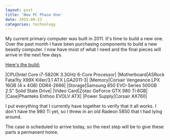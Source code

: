 ```yaml
---
layout: post
title: 'New PC Phase One'
date: 2015-09-23
categories: technology
---
```


My current primary computer was built in 2011. It's time to build a new one.
Over the past month I have been purchasing components to build a new beastly
computer. I now have most of what I need and the final pieces will arrive in
the next few days.

[Here's the build:](http://pcpartpicker.com/user/deedoubledub/saved/WJFhP6)

|CPU|Intel Core i7-5820K 3.3GHz 6-Core Processor|
|Motherboard|ASRock Fatal1ty X99X Killer/3.1 ATX LGA2011-3|
|Memory|Corsair Vengeance LPX 16GB (4 x 4GB) DDR4-2666|
|Storage|Samsung 850 EVO-Series 500GB 2.5" Solid State Drive|
|Video Card|Zotac GeForce GTX 980 Ti 6GB|
|Case|Phanteks Enthoo EVOLV ATX|
|Power Supply|Corsair AX760|

I put everything that I currently have together to verify that it all works.
I don't have the 980 Ti yet, so I threw in an old Radeon 5850 that I had
lying around.

The case is scheduled to arrive today, so the next step will be to give
these parts a permanent home.
